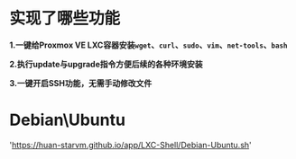 # 实现了哪些功能

**1.一键给Proxmox VE LXC容器安装`wget`、`curl`、`sudo`、`vim`、`net-tools`、`bash`**

**2.执行update与upgrade指令方便后续的各种环境安装**

**3.一键开启SSH功能，无需手动修改文件**

# Debian\Ubuntu

'https://huan-starvm.github.io/app/LXC-Shell/Debian-Ubuntu.sh'
